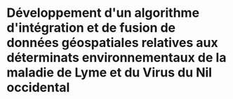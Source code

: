 # Développement d'un algorithme d'intégration et de fusion de données géospatiales relatives aux déterminats environnementaux de la maladie de Lyme et du Virus du Nil occidental
